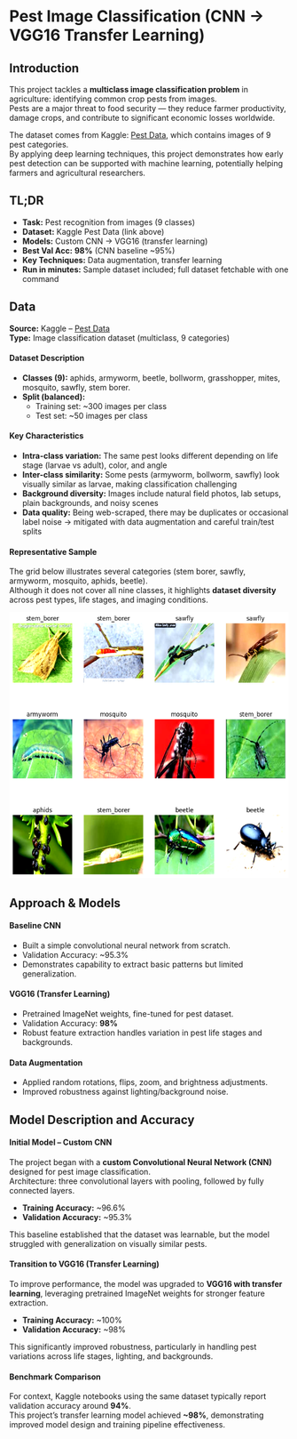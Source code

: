 # Pest Image Classification (CNN → VGG16 Transfer Learning)

## Introduction
This project tackles a **multiclass image classification problem** in agriculture: identifying common crop pests from images.  
Pests are a major threat to food security — they reduce farmer productivity, damage crops, and contribute to significant economic losses worldwide.  

The dataset comes from Kaggle: [Pest Data](https://www.kaggle.com/datasets/simranvolunesia/pest-dataset/data), which contains images of 9 pest categories.  
By applying deep learning techniques, this project demonstrates how early pest detection can be supported with machine learning, potentially helping farmers and agricultural researchers.


## TL;DR
- **Task:** Pest recognition from images (9 classes)  
- **Dataset:** Kaggle Pest Data (link above)  
- **Models:** Custom CNN → VGG16 (transfer learning)  
- **Best Val Acc:** **98%** (CNN baseline ~95%)  
- **Key Techniques:** Data augmentation, transfer learning  
- **Run in minutes:** Sample dataset included; full dataset fetchable with one command  




## Data

**Source:** Kaggle – [Pest Data](https://www.kaggle.com/datasets/simranvolunesia/pest-dataset/data)  
**Type:** Image classification dataset (multiclass, 9 categories)

#### Dataset Description
- **Classes (9):** aphids, armyworm, beetle, bollworm, grasshopper, mites, mosquito, sawfly, stem borer.  
- **Split (balanced):**  
  - Training set: ~300 images per class
  - Test set: ~50 images per class

#### Key Characteristics
- **Intra-class variation:** The same pest looks different depending on life stage (larvae vs adult), color, and angle  
- **Inter-class similarity:** Some pests (armyworm, bollworm, sawfly) look visually similar as larvae, making classification challenging  
- **Background diversity:** Images include natural field photos, lab setups, plain backgrounds, and noisy scenes  
- **Data quality:** Being web-scraped, there may be duplicates or occasional label noise → mitigated with data augmentation and careful train/test splits

#### Representative Sample
The grid below illustrates several categories (stem borer, sawfly, armyworm, mosquito, aphids, beetle).  
Although it does not cover all nine classes, it highlights **dataset diversity** across pest types, life stages, and imaging conditions.

<p align="center">
  <img src="/pest_samples.png" width="600" />
</p>




## Approach & Models

#### Baseline CNN
- Built a simple convolutional neural network from scratch.  
- Validation Accuracy: ~95.3%  
- Demonstrates capability to extract basic patterns but limited generalization.  

#### VGG16 (Transfer Learning)
- Pretrained ImageNet weights, fine-tuned for pest dataset.  
- Validation Accuracy: **98%**  
- Robust feature extraction handles variation in pest life stages and backgrounds.  

#### Data Augmentation
- Applied random rotations, flips, zoom, and brightness adjustments.  
- Improved robustness against lighting/background noise.  



## Model Description and Accuracy

#### Initial Model – Custom CNN
The project began with a **custom Convolutional Neural Network (CNN)** designed for pest image classification.  
Architecture: three convolutional layers with pooling, followed by fully connected layers.  
- **Training Accuracy:** ~96.6%  
- **Validation Accuracy:** ~95.3%  

This baseline established that the dataset was learnable, but the model struggled with generalization on visually similar pests.

#### Transition to VGG16 (Transfer Learning)
To improve performance, the model was upgraded to **VGG16 with transfer learning**, leveraging pretrained ImageNet weights for stronger feature extraction.  
- **Training Accuracy:** ~100%  
- **Validation Accuracy:** ~98%  

This significantly improved robustness, particularly in handling pest variations across life stages, lighting, and backgrounds.

#### Benchmark Comparison
For context, Kaggle notebooks using the same dataset typically report validation accuracy around **94%**.  
This project’s transfer learning model achieved **~98%**, demonstrating improved model design and training pipeline effectiveness.
